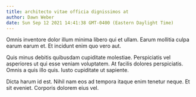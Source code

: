 ```yaml
---
title: architecto vitae officia dignissimos at
author: Dawn Weber
date: Sun Sep 12 2021 14:41:38 GMT-0400 (Eastern Daylight Time)
---
```

Omnis inventore dolor illum minima libero qui et ullam. Earum mollitia culpa earum earum et. Et incidunt enim quo vero aut.

 Quis minus debitis quibusdam cupiditate molestiae. Perspiciatis vel asperiores ut qui esse veniam voluptatem. At facilis dolores perspiciatis. Omnis a quis illo quis. Iusto cupiditate ut sapiente.

 Dicta harum id est. Nihil nam eos ad tempora itaque enim tenetur neque. Et sit eveniet. Corporis dolorem eius vel.